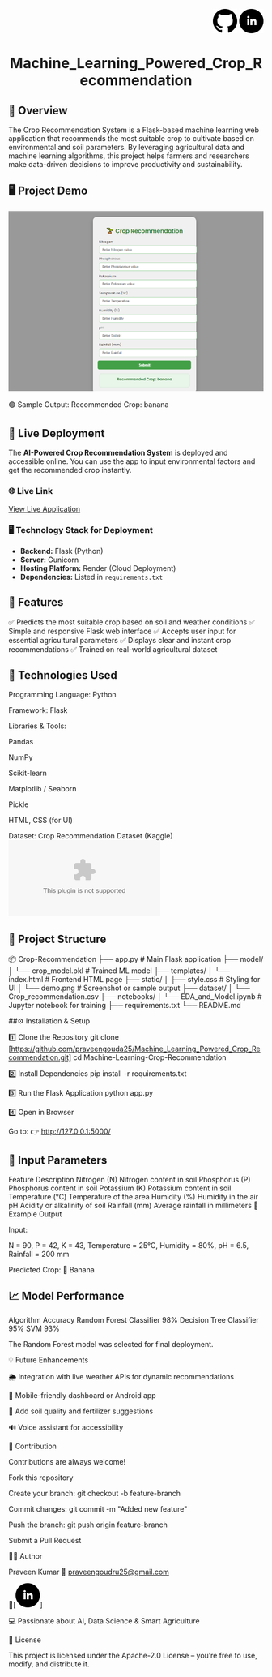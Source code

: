 <div align="right">
  
[1]: https://github.com/praveengouda25
[2]: https://www.linkedin.com/in/praveen-kumar-bcc2525/

[![github](https://github.com/praveengouda25/Telecom_Customer_Churn_Prediction/blob/4f3921b8f8104e2a1fd9ff8dbf2191765a89e228/icons/git.svg)][1]
[![linkedin](https://github.com/praveengouda25/Telecom_Customer_Churn_Prediction/blob/7cdd63bd3820d6a3cc1d61d0a78f976d942c9ea6/icons/linkedin.svg)][2]

</div>

# <div align="center">Machine_Learning_Powered_Crop_Recommendation</div>

## 📘 Overview

The Crop Recommendation System is a Flask-based machine learning web application that recommends the most suitable crop to cultivate based on environmental and soil parameters.
By leveraging agricultural data and machine learning algorithms, this project helps farmers and researchers make data-driven decisions to improve productivity and sustainability.

## 🖥️ Project Demo

![Crop Demo](https://github.com/praveengouda25/Machine_Learning_Powered_Crop_Recommendation/blob/a74b56c3924d096b0c999431ea435ff994221b3c/images/Screenshot%20(341).png)  


🟢 Sample Output:
Recommended Crop: banana

## 🚀 Live Deployment

The **AI-Powered Crop Recommendation System** is deployed and accessible online. You can use the app to input environmental factors and get the recommended crop instantly.

### 🌐 Live Link
[View Live Application](https://crop-recommendations-system-ml.onrender.com)

### 🖥️ Technology Stack for Deployment
- **Backend:** Flask (Python)
- **Server:** Gunicorn
- **Hosting Platform:** Render (Cloud Deployment)
- **Dependencies:** Listed in `requirements.txt`


## 🚀 Features

✅ Predicts the most suitable crop based on soil and weather conditions
✅ Simple and responsive Flask web interface
✅ Accepts user input for essential agricultural parameters
✅ Displays clear and instant crop recommendations
✅ Trained on real-world agricultural dataset

## 🧠 Technologies Used

Programming Language: Python

Framework: Flask

Libraries & Tools:

Pandas

NumPy

Scikit-learn

Matplotlib / Seaborn

Pickle

HTML, CSS (for UI)

Dataset: Crop Recommendation Dataset (Kaggle)
![Dataset](https://github.com/praveengouda25/Machine_Learning_Powered_Crop_Recommendation/blob/3e4bdb7c11375dfff471a5ed0e1395ea6f7cb418/Crop_recommendation.csv)  


## 📂 Project Structure
📦 Crop-Recommendation
├── app.py                     # Main Flask application
├── model/
│   └── crop_model.pkl         # Trained ML model
├── templates/
│   └── index.html             # Frontend HTML page
├── static/
│   ├── style.css              # Styling for UI
│   └── demo.png               # Screenshot or sample output
├── dataset/
│   └── Crop_recommendation.csv
├── notebooks/
│   └── EDA_and_Model.ipynb    # Jupyter notebook for training
├── requirements.txt
└── README.md

##⚙️ Installation & Setup

1️⃣ Clone the Repository
git clone [https://github.com/praveengouda25/Machine_Learning_Powered_Crop_Recommendation.git]
cd Machine-Learning-Crop-Recommendation

2️⃣ Install Dependencies
pip install -r requirements.txt

3️⃣ Run the Flask Application
python app.py

4️⃣ Open in Browser

Go to: 👉 http://127.0.0.1:5000/

## 🌱 Input Parameters
Feature	Description
Nitrogen (N)	Nitrogen content in soil
Phosphorus (P)	Phosphorus content in soil
Potassium (K)	Potassium content in soil
Temperature (°C)	Temperature of the area
Humidity (%)	Humidity in the air
pH	Acidity or alkalinity of soil
Rainfall (mm)	Average rainfall in millimeters
🧾 Example Output

Input:

N = 90, P = 42, K = 43, Temperature = 25°C, Humidity = 80%, pH = 6.5, Rainfall = 200 mm


Predicted Crop: 🌾 Banana

## 📈 Model Performance
Algorithm	Accuracy
Random Forest Classifier	98%
Decision Tree Classifier	95%
SVM	93%

The Random Forest model was selected for final deployment.

💡 Future Enhancements

🌦️ Integration with live weather APIs for dynamic recommendations

📱 Mobile-friendly dashboard or Android app

🧬 Add soil quality and fertilizer suggestions

🔊 Voice assistant for accessibility

🤝 Contribution

Contributions are always welcome!

Fork this repository

Create your branch: git checkout -b feature-branch

Commit changes: git commit -m "Added new feature"

Push the branch: git push origin feature-branch

Submit a Pull Request

🧑‍💻 Author

Praveen Kumar
📧 praveengoudru25@gmail.com

🔗[![linkedin Profile](https://github.com/praveengouda25/Telecom_Customer_Churn_Prediction/blob/7cdd63bd3820d6a3cc1d61d0a78f976d942c9ea6/icons/linkedin.svg)]

💻 Passionate about AI, Data Science & Smart Agriculture

🪪 License

This project is licensed under the Apache-2.0 License – you’re free to use, modify, and distribute it.
